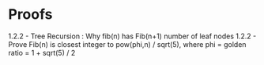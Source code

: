 # Proofs

1.2.2 - Tree Recursion : Why fib(n) has Fib(n+1) number of leaf nodes 
1.2.2 - Prove Fib(n) is closest integer to pow(phi,n) / sqrt(5), where phi = golden ratio = 1 + sqrt(5) / 2


